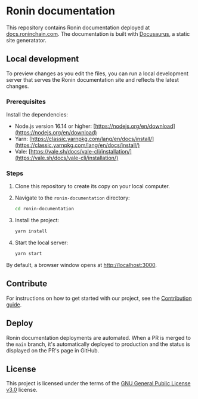 # Ronin documentation

This repository contains Ronin documentation deployed at
[docs.roninchain.com](https://docs.roninchain.com). The documentation is built
with [Docusaurus](https://docusaurus.io/), a static site generatator.

## Local development

To preview changes as you edit the files, you can run a local
development server that serves the Ronin documentation site and reflects the
latest changes.

### Prerequisites

Install the dependencies:

* Node.js version 16.14 or higher:
  [https://nodejs.org/en/download](https://nodejs.org/en/download)
* Yarn:
  [https://classic.yarnpkg.com/lang/en/docs/install/](https://classic.yarnpkg.com/lang/en/docs/install/)
* Vale:
  [https://vale.sh/docs/vale-cli/installation/](https://vale.sh/docs/vale-cli/installation/)

### Steps

1. Clone this repository to create its copy on your local computer.
2. Navigate to the `ronin-documentation` directory:

   ```bash
   cd ronin-documentation
   ```

3. Install the project:

   ```bash
   yarn install
   ```

4. Start the local server:

   ```bash
   yarn start
   ```

By default, a browser window opens at [http://localhost:3000](http://localhost:3000).

## Contribute

For instructions on how to get started with our project, see the
[Contribution guide](https://github.com/axieinfinity/ronin-documentation/blob/main/docs/CONTRIBUTING.md).

## Deploy

Ronin documentation deployments are automated. When a PR is merged to the `main` branch, it's
automatically deployed to production and the status is displayed on the PR's
page in GitHub.

## License

This project is licensed under the terms of the [GNU General Public License v3.0](LICENSE.md) license.
